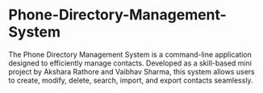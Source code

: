 # Phone-Directory-Management-System
 The Phone Directory Management System is a command-line application designed to efficiently manage contacts. Developed as a skill-based mini project by Akshara Rathore and Vaibhav Sharma, this system allows users to create, modify, delete, search, import, and export contacts seamlessly.
